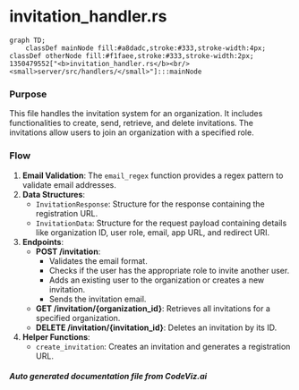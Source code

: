 # invitation_handler.rs

```mermaid
graph TD;
    classDef mainNode fill:#a8dadc,stroke:#333,stroke-width:4px;
classDef otherNode fill:#f1faee,stroke:#333,stroke-width:2px;
1350479552["<b>invitation_handler.rs</b><br/><small>server/src/handlers/</small>"]:::mainNode

```
### Purpose
This file handles the invitation system for an organization. It includes functionalities to create, send, retrieve, and delete invitations. The invitations allow users to join an organization with a specified role.

### Flow
1. **Email Validation**: The `email_regex` function provides a regex pattern to validate email addresses.
2. **Data Structures**: 
   - `InvitationResponse`: Structure for the response containing the registration URL.
   - `InvitationData`: Structure for the request payload containing details like organization ID, user role, email, app URL, and redirect URI.
3. **Endpoints**:
   - **POST /invitation**: 
     - Validates the email format.
     - Checks if the user has the appropriate role to invite another user.
     - Adds an existing user to the organization or creates a new invitation.
     - Sends the invitation email.
   - **GET /invitation/{organization_id}**: Retrieves all invitations for a specified organization.
   - **DELETE /invitation/{invitation_id}**: Deletes an invitation by its ID.
4. **Helper Functions**:
   - `create_invitation`: Creates an invitation and generates a registration URL.

##### Auto generated documentation file from CodeViz.ai
